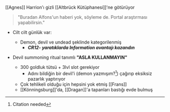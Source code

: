 ---
---  
  
[[Agnes]] Harrion'ı gizli [[Altbrück Kütüphanesi]]'ne götürüyor  
> "Buradan Alfons'un haberi yok, söyleme de. Portal araştırması yapabilirsin."  
  
- Cilt cilt günlük var:  
	- Demon, devil ve undead şeklinde kategorilenmiş  
		- ***CR12- yaratıklarda Information avantajı kazandın***  
  
- Devil summoning ritual tanımlı **"ASLA KULLANMAYIN"**  
	- 300 goldluk tütsü + 3lvl slot gerekiyor  
		- Adını bildiğin bir devil'i (demon yazmışım?[^1]) çağırıp eksiksiz pazarlık yaptırıyor  
	- Çok tehlikeli olduğu için hepsini yok etmiş [[Frans]]  
	- [[Könningsburg]]'da, [[Dragan]]'a tapanları bastığı evde bulmuş  
  
[^1]: Citation needed